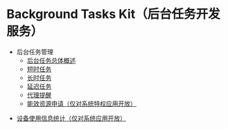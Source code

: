 # Background Tasks Kit（后台任务开发服务）

- 后台任务管理
  - [后台任务总体概述](background-task-overview.md)
  - [短时任务](transient-task.md)
  - [长时任务](continuous-task.md)
  - [延迟任务](work-scheduler.md)
  - [代理提醒](agent-powered-reminder.md)
  <!--Del-->
  - [能效资源申请（仅对系统特权应用开放）](efficiency-resource-request.md)
  <!--DelEnd-->
<!--Del-->
- [设备使用信息统计（仅对系统应用开放）](../device-usage-statistics/Readme-CN.md)
<!--DelEnd-->